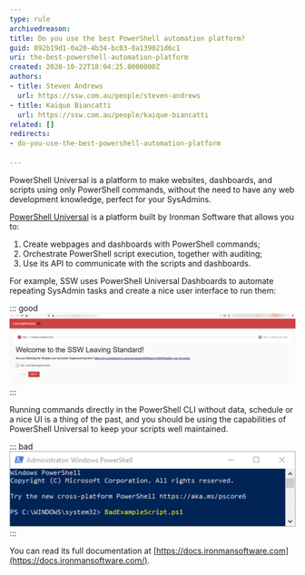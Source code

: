 ```yaml
---
type: rule
archivedreason: 
title: Do you use the best PowerShell automation platform?
guid: 892b19d1-0a20-4b34-bc03-8a139021d6c1
uri: the-best-powershell-automation-platform
created: 2020-10-22T18:04:25.0000000Z
authors:
- title: Steven Andrews
  url: https://ssw.com.au/people/steven-andrews
- title: Kaique Biancatti
  url: https://ssw.com.au/people/kaique-biancatti
related: []
redirects:
- do-you-use-the-best-powershell-automation-platform

---
```


PowerShell Universal is a platform to make websites, dashboards, and scripts using only PowerShell commands, without the need to have any web development knowledge, perfect for your SysAdmins.

[PowerShell Universal](https://ironmansoftware.com/powershell-universal/) is a platform built by Ironman Software that allows you to:

1. Create webpages and dashboards with PowerShell commands;
2. Orchestrate PowerShell script execution, together with auditing;
3. Use its API to communicate with the scripts and dashboards.


<!--endintro-->

For example, SSW uses PowerShell Universal Dashboards to automate repeating SysAdmin tasks and create a nice user interface to run them:


::: good  
![Figure: Good Example - Dashboard to automate employee's leaving standard](/rules/the-best-powershell-automation-platform/automated-standard.png)  
:::

Running commands directly in the PowerShell CLI without data, schedule or a nice UI is a thing of the past, and you should be using the capabilities of PowerShell Universal to keep your scripts well maintained.


::: bad  
![Figure: Bad Example - Running commands by hand directly](/rules/the-best-powershell-automation-platform/running-commands-hand.png)  
:::

You can read its full documentation at [https://docs.ironmansoftware.com](https://docs.ironmansoftware.com/).

